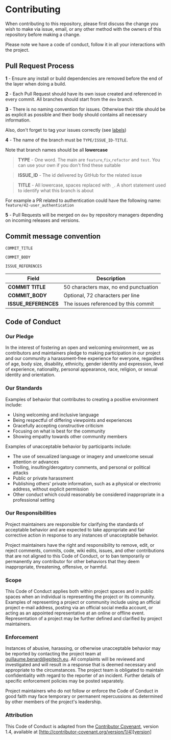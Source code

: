 # Contributing

When contributing to this repository, please first discuss the change you wish to make via issue,
email, or any other method with the owners of this repository before making a change.

Please note we have a code of conduct, follow it in all your interactions with the project.


## Pull Request Process

**1** - Ensure any install or build dependencies are removed before the end of the layer when doing a
build.

**2** - Each Pull Request should have its own issue created and referenced in every commit. All branches
should start from the `dev` branch.

**3** - There is no naming convention for issues. Otherwise their title should be as explicit as possible
and their body should contains all necessary information.

Also, don't forget to tag your issues correctly (see [labels](https://github.com/PerfectWeek/web-api/labels))

**4** - The name of the branch must be `TYPE/ISSUE_ID-TITLE`.

Note that branch names should be all **lowercase**

> **TYPE** - One word. The main are `feature`,`fix`,`refactor` and `test`.
You can use your own if you don't find these suitable

> **ISSUE_ID** - The id delivered by GitHub for the related issue

> **TITLE** - All lowercase, spaces replaced with `_`.
A short statement used to identify what this branch is about

For example a PR related to authentication could have the following name: `feature/42-user_authentication`

**5** - Pull Requests will be merged on `dev` by repository managers depending on incoming releases and versions.


## Commit message convention

```
COMMIT_TITLE

COMMIT_BODY

ISSUE_REFERENCES
```

| Field | Description |
|-------|-------------|
| **COMMIT TITLE** | 50 characters max, no end punctuation |
| **COMMIT_BODY** | Optional, 72 characters per line |
| **ISSUE_REFERENCES** | The issues referenced by this commit |


## Code of Conduct

### Our Pledge

In the interest of fostering an open and welcoming environment, we as
contributors and maintainers pledge to making participation in our project and
our community a harassment-free experience for everyone, regardless of age, body
size, disability, ethnicity, gender identity and expression, level of experience,
nationality, personal appearance, race, religion, or sexual identity and
orientation.

### Our Standards

Examples of behavior that contributes to creating a positive environment
include:

* Using welcoming and inclusive language
* Being respectful of differing viewpoints and experiences
* Gracefully accepting constructive criticism
* Focusing on what is best for the community
* Showing empathy towards other community members

Examples of unacceptable behavior by participants include:

* The use of sexualized language or imagery and unwelcome sexual attention or
advances
* Trolling, insulting/derogatory comments, and personal or political attacks
* Public or private harassment
* Publishing others' private information, such as a physical or electronic
  address, without explicit permission
* Other conduct which could reasonably be considered inappropriate in a
  professional setting

### Our Responsibilities

Project maintainers are responsible for clarifying the standards of acceptable
behavior and are expected to take appropriate and fair corrective action in
response to any instances of unacceptable behavior.

Project maintainers have the right and responsibility to remove, edit, or
reject comments, commits, code, wiki edits, issues, and other contributions
that are not aligned to this Code of Conduct, or to ban temporarily or
permanently any contributor for other behaviors that they deem inappropriate,
threatening, offensive, or harmful.

### Scope

This Code of Conduct applies both within project spaces and in public spaces
when an individual is representing the project or its community. Examples of
representing a project or community include using an official project e-mail
address, posting via an official social media account, or acting as an appointed
representative at an online or offline event. Representation of a project may be
further defined and clarified by project maintainers.

### Enforcement

Instances of abusive, harassing, or otherwise unacceptable behavior may be
reported by contacting the project team at guillaume.benard@epitech.eu. All
complaints will be reviewed and investigated and will result in a response that
is deemed necessary and appropriate to the circumstances. The project team is
obligated to maintain confidentiality with regard to the reporter of an incident.
Further details of specific enforcement policies may be posted separately.

Project maintainers who do not follow or enforce the Code of Conduct in good
faith may face temporary or permanent repercussions as determined by other
members of the project's leadership.

### Attribution

This Code of Conduct is adapted from the [Contributor Covenant][homepage], version 1.4,
available at [http://contributor-covenant.org/version/1/4][version]

[homepage]: http://contributor-covenant.org
[version]: http://contributor-covenant.org/version/1/4/
